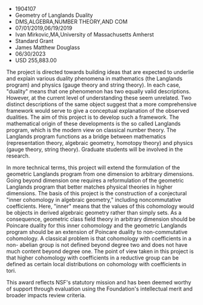 
* 1904107
* Geometry of Langlands Duality
* DMS,ALGEBRA,NUMBER THEORY,AND COM
* 07/01/2019,06/19/2019
* Ivan Mirkovic,MA,University of Massachusetts Amherst
* Standard Grant
* James Matthew Douglass
* 06/30/2023
* USD 255,883.00

The project is directed towards building ideas that are expected to underlie and
explain various duality phenomena in mathematics (the Langlands program) and
physics (gauge theory and string theory). In each case, "duality" means that one
phenomenon has two equally valid descriptions. However, at the current level of
understanding these seem unrelated. Two distinct descriptions of the same object
suggest that a more comprehensive framework would serve to give a conceptual
explanation of the observed dualities. The aim of this project is to develop
such a framework. The mathematical origin of these developments is the so called
Langlands program, which is the modern view on classical number theory. The
Langlands program functions as a bridge between mathematics (representation
theory, algebraic geometry, homotopy theory) and physics (gauge theory, string
theory). Graduate students will be involved in the research.

In more technical terms, this project will extend the formulation of the
geometric Langlands program from one dimension to arbitrary dimensions. Going
beyond dimension one requires a reformulation of the geometric Langlands program
that better matches physical theories in higher dimensions. The basis of this
project is the construction of a conjectural "inner cohomology in algebraic
geometry," including noncommutative coefficients. Here, "inner" means that the
values of this cohomology would be objects in derived algebraic geometry rather
than simply sets. As a consequence, geometric class field theory in arbitrary
dimension should be Poincare duality for this inner cohomology and the geometric
Langlands program should be an extension of Poincare duality to non-commutative
cohomology. A classical problem is that cohomology with coefficients in a non-
abelian group is not defined beyond degree two and does not have much content
beyond degree one. The point of view taken in this project is that higher
cohomology with coefficients in a reductive group can be defined as certain
local distributions on cohomology with coefficients in tori.

This award reflects NSF's statutory mission and has been deemed worthy of
support through evaluation using the Foundation's intellectual merit and broader
impacts review criteria.
